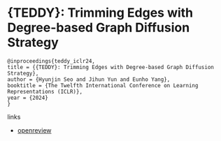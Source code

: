 # {TEDDY}: Trimming Edges with Degree-based Graph Diffusion Strategy

```
@inproceedings{teddy_iclr24,
title = {{TEDDY}: Trimming Edges with Degree-based Graph Diffusion Strategy},
author = {Hyunjin Seo and Jihun Yun and Eunho Yang},
booktitle = {The Twelfth International Conference on Learning Representations (ICLR)},
year = {2024}
}
```

links
- [openreview](https://openreview.net/forum?id=5RUf9nEdyC)
